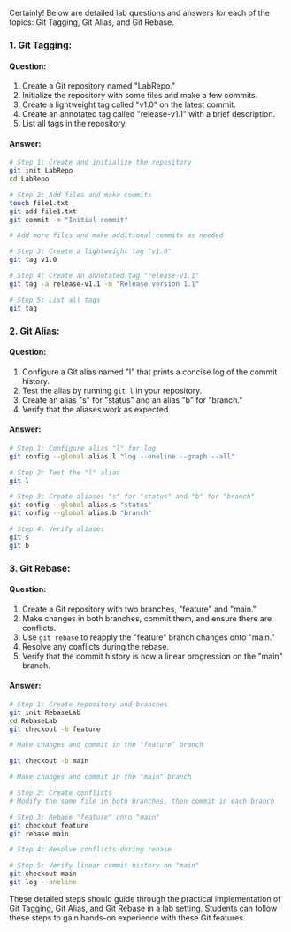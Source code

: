 Certainly! Below are detailed lab questions and answers for each of the topics: Git Tagging, Git Alias, and Git Rebase.

### 1. Git Tagging:

#### Question:
1. Create a Git repository named "LabRepo."
2. Initialize the repository with some files and make a few commits.
3. Create a lightweight tag called "v1.0" on the latest commit.
4. Create an annotated tag called "release-v1.1" with a brief description.
5. List all tags in the repository.

#### Answer:
```bash
# Step 1: Create and initialize the repository
git init LabRepo
cd LabRepo

# Step 2: Add files and make commits
touch file1.txt
git add file1.txt
git commit -m "Initial commit"

# Add more files and make additional commits as needed

# Step 3: Create a lightweight tag "v1.0"
git tag v1.0

# Step 4: Create an annotated tag "release-v1.1"
git tag -a release-v1.1 -m "Release version 1.1"

# Step 5: List all tags
git tag
```

### 2. Git Alias:

#### Question:
1. Configure a Git alias named "l" that prints a concise log of the commit history.
2. Test the alias by running `git l` in your repository.
3. Create an alias "s" for "status" and an alias "b" for "branch."
4. Verify that the aliases work as expected.

#### Answer:
```bash
# Step 1: Configure alias "l" for log
git config --global alias.l "log --oneline --graph --all"

# Step 2: Test the "l" alias
git l

# Step 3: Create aliases "s" for "status" and "b" for "branch"
git config --global alias.s "status"
git config --global alias.b "branch"

# Step 4: Verify aliases
git s
git b
```

### 3. Git Rebase:

#### Question:
1. Create a Git repository with two branches, "feature" and "main."
2. Make changes in both branches, commit them, and ensure there are conflicts.
3. Use `git rebase` to reapply the "feature" branch changes onto "main."
4. Resolve any conflicts during the rebase.
5. Verify that the commit history is now a linear progression on the "main" branch.

#### Answer:
```bash
# Step 1: Create repository and branches
git init RebaseLab
cd RebaseLab
git checkout -b feature

# Make changes and commit in the "feature" branch

git checkout -b main

# Make changes and commit in the "main" branch

# Step 2: Create conflicts
# Modify the same file in both branches, then commit in each branch

# Step 3: Rebase "feature" onto "main"
git checkout feature
git rebase main

# Step 4: Resolve conflicts during rebase

# Step 5: Verify linear commit history on "main"
git checkout main
git log --oneline
```

These detailed steps should guide through the practical implementation of Git Tagging, Git Alias, and Git Rebase in a lab setting. Students can follow these steps to gain hands-on experience with these Git features.

